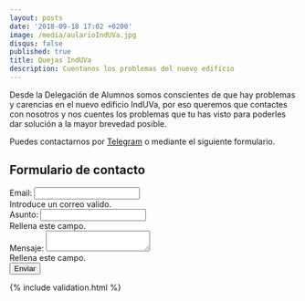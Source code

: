 ```yaml
---
layout: posts
date: '2018-09-18 17:02 +0200'
image: /media/aularioIndUVa.jpg
disqus: false
published: true
title: Quejas IndUVa
description: Cuentanos los problemas del nuevo edificio
---
```

Desde la Delegación de Alumnos somos conscientes de que hay problemas y carencias en el nuevo edificio IndUVa, por eso queremos que contactes con nosotros y nos cuentes los problemas que tu has visto para poderles dar solución a la mayor brevedad posible.

Puedes contactarnos por <a class="icon-telegram link-telegram" href="https://telegram.me/{{ site.telegram }}">Telegram</a> o mediante el siguiente formulario.

## Formulario de contacto

<form class="needs-validation" novalidate action="https://formspree.io/alumnos.eii@uva.es" method="POST">
  <div class="form-group">
    <label for="email">Email:</label>
    <input type="email" class="form-control" id="email" name="_replyto">
    <small id="emailHelp" class="form-text text-muted"></small>
    <div class="invalid-feedback">
      Introduce un correo valido.
    </div>
  </div>
  <div class="form-group">
    <label for="asunto">Asunto:</label>
    <input type="text" class="form-control" id="asunto" name="_subject" required>
    <div class="invalid-feedback">
      Rellena este campo.
    </div>
  </div>
  <div class="form-group">
    <label for="mensaje">Mensaje:</label>
    <textarea type="text" class="form-control" id="mensaje" name="mensaje" required></textarea>
    <div class="invalid-feedback">
      Rellena este campo.
    </div>
  </div>
    <input type="submit" class="btn btn-outline-secondary" value="Enviar">
    <input type="hidden" name="_format" value="plain">
    <input type="hidden" name="_language" value="es">
    <!-- <input type="hidden" name="_next" value="{{site.url}}{{site.baseurl}}/contactar/">-->
</form>

{% include validation.html %}

